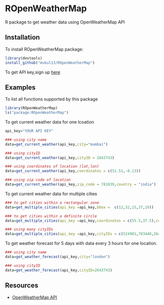 # ROpenWeatherMap
R package to get weather data using OpenWeatherMap API

## Installation

To install ROpenWeatherMap package:
```R
library(devtools)
install_github("mukul13/ROpenWeatherMap")
```

To get API key,sign up [here]((http://home.openweathermap.org/))

## Examples

To list all functions supported by this package
```R
library(ROpenWeatherMap)
ls("package:ROpenWeatherMap")
```

To get current weather data for one lcoation
```R
api_key="YOUR API KEY"

### using city name
data=get_current_weather(api_key,city="mumbai")

### using cityID
data=get_current_weather(api_key,cityID = 2643743)

### using coordinates of location (lat,lon)
data=get_current_weather(api_key,coordinates = c(51.51,-0.13))

### using zip code of location
data=get_current_weather(api_key,zip_code = 781039,country = "india")
```
To get current weather data for multiple cities
```R
### to get cities within a rectangular zone
data=get_multiple_cities(api_key =api_key,bbox =  c(12,32,15,37,10))

### to get cities within a definite circle
data=get_multiple_cities(api_key =api_key,coordinates = c(55.5,37.5),count=5)

### using many cityIDs
data=get_multiple_cities(api_key =api_key,cityIDs = c(524901,703448,2643743))
```
To get weather forecast for 5 days with data every 3 hours for one location.
```R
### using city name
data=get_weather_forecast(api_key,city="london")

### using cityID
data=get_weather_forecast(api_key,cityID=2643743)
```

## Resources
* [OpenWeatherMap API](http://openweathermap.org/api)

